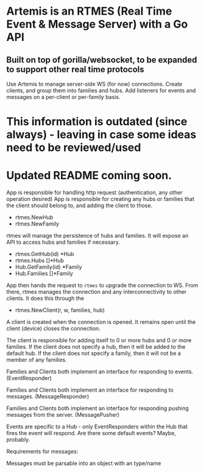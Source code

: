 # Artemis is an RTMES (Real Time Event & Message Server) with a Go API
## Built on top of gorilla/websocket, to be expanded to support other real time protocols

Use Artemis to manage server-side WS (for now) connections.
Create clients, and group them into families and hubs.  Add listeners for events and messages on a per-client
or per-family basis.

# This information is outdated (since always) - leaving in case some ideas need to be reviewed/used
# Updated README coming soon.

App is responsible for handling http request (authentication, any other operation desired)
App is responsible for creating any hubs or families that the client should belong to, and adding the client to those.

 - rtmes.NewHub
 - rtmes.NewFamily

rtmes will manage the persistence of hubs and families.  It will expose an API to access hubs and families if necessary.

 - rtmes.GetHub(id) *Hub
 - rtmes.Hubs []*Hub
 - Hub.GetFamily(id) *Family
 - Hub.Families []*Family

App then hands the request to `rtmes` to upgrade the connection to WS.  From there, rtmes manages the connection and any interconnectivity to other clients.  It does this through the

- rtmes.NewClient(r, w, families, hub)

A client is created when the connection is opened.  It remains open until the client (device) closes the connection.

The client is responsible for adding itself to 0 or more hubs and 0 or more families.
If the client does not specify a hub, then it will be added to the default hub.
If the client does not specify a family, then it will not be a member of any families.

Families and Clients both implement an interface for responding to events. (EventResponder)

Families and Clients both implement an interface for responding to messages. (MessageResponder)

Families and Clients both implement an interface for responding pushing messages from the server. (MessagePusher)

Events are specific to a Hub - only EventResponders within the Hub that fires the event will respond.
Are there some default events?  Maybe, probably.

Requirements for messages:

Messages must be parsable into an object with an type/name



